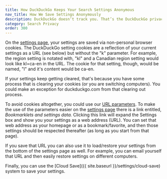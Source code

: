 ```yaml
---
title: How DuckDuckGo Keeps Your Search Settings Anonymous
nav_title: How We Save Settings Anonymously
description: DuckDuckGo doesn’t track you. That’s the DuckDuckGo privacy policy in a nutshell.
category: Search Privacy
order: 300
---
```


On the [settings page](https://duckduckgo.com/settings), your settings are saved via non-personal browser cookies. The DuckDuckGo setting cookies are a reflection of your current settings as a URL (see below) but without the "k" parameter. For example, the region setting is notated with, "kl" and a Canadian region setting would look like kl=ca-en in the URL. The cookie for that setting, though, would be named, "l" and it's content would be ca-en.

If your settings keep getting cleared, that's because you have some process that is clearing your cookies (or you are switching computers). You could make an exception for duckduckgo.com from that clearing out process.

To avoid cookies altogether, you could use our [URL parameters](https://duckduckgo.com/params). To make the use of the parameters easier on the [settings page](https://duckduckgo.com/settings) there is a link entitled, _Bookmarklets and settings data._ Clicking this link will expand the Settings box and show you your settings as a web address (URL). You can set that web address as your homepage or as a bookmark/favorite, and then those settings should be respected thereafter (as long as you start from that page).

If you save that URL you can also use it to load/restore your settings from the bottom of the settings page as well. For example, you can email yourself that URL and then easily restore settings on different computers.

Finally, you can use the [Cloud Save]({{ site.baseurl }}/settings/cloud-save) system to save your settings.
